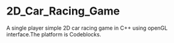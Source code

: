 # 2D_Car_Racing_Game
A single player simple 2D car racing game in C++ using openGL interface.The platform is Codeblocks. 
